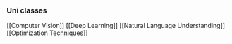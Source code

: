 
### Uni classes
[[Computer Vision]]
[[Deep Learning]]
[[Natural Language Understanding]]
[[Optimization Techniques]]

